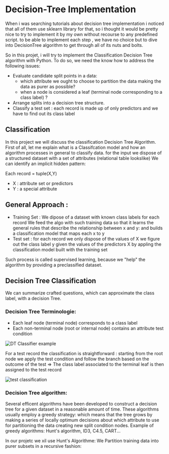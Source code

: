 # Decision-Tree Implementation

When i was searching tutorials about decision tree implementation i noticed that all of them use sklearn library for that, so i thought it would be pretty nice to try to implement it by my own without recourse to any predefined script.
to be able to implement each step , we have no choice but to dive into DecisionTree algorithm to get through all of its nuts and bolts.

So in this projet, i will try to implement the Classification Decision Tree algorithm with Python.
To do so, we need the know how to address the following issues:

* Evaluate candidate split points in a data:
  * which attribute we ought to choose to partition the data making the data as purer as possible?
  * when a node is considered a leaf (terminal node corresponding to a class label) ?
* Arrange splits into a decision tree structure.
* Classify a test set : each record is made up of only predictors and we have to find out its class label

## Classification
In this project we will discuss the classification Decision Tree Algorithm.
First of all, let me explain what is a Classifcation model and how an algorithm processes in general to classify data.
for the input we dispose of a structured dataset with a set of attributes (relational table lookslike)
We can identify an implicit hidden pattern:

Each record = tuple(X,Y)
 * X : attribute set or predictors
 * Y : a special attribute

## General Approach :
* Training Set : 
We dipose of a dataset with known class labels for each record
We feed the algo with such training data so that it learns the general rules that describe the relationship between x and y: and builds a classification model that maps each x to y
* Test set :
for each record we only dispose of the values of X
we figure out the class label y given the values of the predictors X by appling the classification model built with the training set

Such process is called supervised learning, because we "help" the algorithm by providing a preclassified dataset.

## Decision Tree Classification
We can summarize crafted questions, which can approximate the class label, with a decision Tree.
### Decision Tree Terminologie:
* Each leaf node (terminal node) corresponds to a class label
* Each non-terminal node (root or internal node) contains an attribute test condition


![DT Classifier example](http://mines.humanoriented.com/classes/2010/fall/csci568/portfolio_exports/lguo/image/decisionTree/decisionTree.jpg)


For a test record the classification is straightforward : starting from the root node we apply the test condition and follow the branch based on the outcome of the test
=> The class label associated to the terminal leaf is then assigned to the test record


![test classification](http://mines.humanoriented.com/classes/2010/fall/csci568/portfolio_exports/lguo/image/decisionTree/classification.jpg)



### Decision Tree algorithm:

Several efficent algorithms have been developed to construct a decision tree for a given dataset in a reasonable amount of time. These algorithms usually employ a greedy strategy: which means that the tree grows by making a series of locally optimum decisions about which attribute to use for partitioning the data creating new split condition nodes.
Example of greedy algorithms: Hunt's algorithm, ID3, C4.5, CART...

In our projetc we xil use Hunt's Algorithme:
We Partition training data into purer subsets in a recursive fashion:
